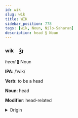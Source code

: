 ```yaml
---
id: wik
slug: wik
title: WİK
sidebar_position: 778
tags: [wik, Noun, Nilo-Saharan]
description: head § Noun
---
```


### wik&emsp;<span kind="abugida">ʒ̑ɟ</span>

*head* **§** Noun

**IPA**: /ˈwik/

**Verb**: to be a head

**Noun**: head

**Modifier**: head-related

<details>
    <summary>Origin</summary>
    Luo wich /wìc/<br/>
    <em>Nilo-Saharan Language Family</em>
</details>